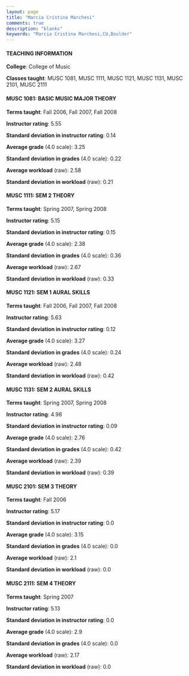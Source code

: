 ```yaml
---
layout: page
title: "Marcia Cristina Marchesi" 
comments: true
description: "blanks"
keywords: "Marcia Cristina Marchesi,CU,Boulder"
---
```

<head>
<script src="https://ajax.googleapis.com/ajax/libs/jquery/2.1.3/jquery.min.js"></script>
<script src="https://dl.dropboxusercontent.com/s/pc42nxpaw1ea4o9/highcharts.js?dl=0"></script>
<!-- <script src="../assets/js/highcharts.js"></script> -->
<style type="text/css">@font-face {
	font-family: "Bebas Neue";
	src: url(https://www.filehosting.org/file/details/544349/BebasNeue Regular.otf) format("opentype");
	}
	h1.Bebas { 
		font-family: "Bebas Neue", Verdana, Tahoma;
	}
</style>
</head>
	   
#### TEACHING INFORMATION

**College**: College of Music

**Classes taught**: MUSC 1081, MUSC 1111, MUSC 1121, MUSC 1131, MUSC 2101, MUSC 2111

#### MUSC 1081: BASIC MUSIC MAJOR THEORY

**Terms taught**: Fall 2006, Fall 2007, Fall 2008

**Instructor rating**: 5.55

**Standard deviation in instructor rating**: 0.14

**Average grade** (4.0 scale): 3.25

**Standard deviation in grades** (4.0 scale): 0.22

**Average workload** (raw): 2.58

**Standard deviation in workload** (raw): 0.21

#### MUSC 1111: SEM 2 THEORY

**Terms taught**: Spring 2007, Spring 2008

**Instructor rating**: 5.15

**Standard deviation in instructor rating**: 0.15

**Average grade** (4.0 scale): 2.38

**Standard deviation in grades** (4.0 scale): 0.36

**Average workload** (raw): 2.67

**Standard deviation in workload** (raw): 0.33

#### MUSC 1121: SEM 1 AURAL SKILLS

**Terms taught**: Fall 2006, Fall 2007, Fall 2008

**Instructor rating**: 5.63

**Standard deviation in instructor rating**: 0.12

**Average grade** (4.0 scale): 3.27

**Standard deviation in grades** (4.0 scale): 0.24

**Average workload** (raw): 2.48

**Standard deviation in workload** (raw): 0.42

#### MUSC 1131: SEM 2 AURAL SKILLS

**Terms taught**: Spring 2007, Spring 2008

**Instructor rating**: 4.98

**Standard deviation in instructor rating**: 0.09

**Average grade** (4.0 scale): 2.76

**Standard deviation in grades** (4.0 scale): 0.42

**Average workload** (raw): 2.39

**Standard deviation in workload** (raw): 0.39

#### MUSC 2101: SEM 3 THEORY

**Terms taught**: Fall 2006

**Instructor rating**: 5.17

**Standard deviation in instructor rating**: 0.0

**Average grade** (4.0 scale): 3.15

**Standard deviation in grades** (4.0 scale): 0.0

**Average workload** (raw): 2.1

**Standard deviation in workload** (raw): 0.0

#### MUSC 2111: SEM 4 THEORY

**Terms taught**: Spring 2007

**Instructor rating**: 5.13

**Standard deviation in instructor rating**: 0.0

**Average grade** (4.0 scale): 2.9

**Standard deviation in grades** (4.0 scale): 0.0

**Average workload** (raw): 2.17

**Standard deviation in workload** (raw): 0.0

